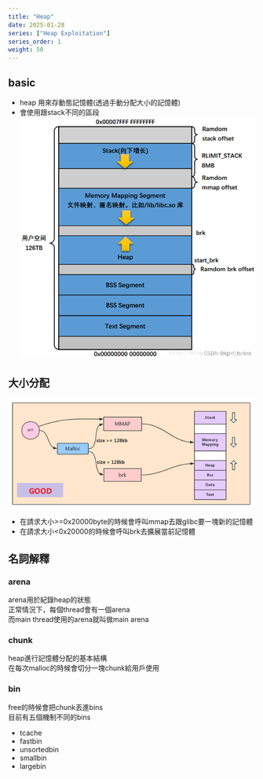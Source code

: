 ```yaml
---
title: "Heap"
date: 2025-01-28
series: ["Heap Exploitation"]
series_order: 1
weight: 50
---
```


## basic

- heap 用來存動態記憶體(透過手動分配大小的記憶體)
- 會使用跟stack不同的區段
![alt text](image-1.png)

## 大小分配

![alt text](image.png)

- 在請求大小>=0x20000byte的時候會呼叫mmap去跟glibc要一塊新的記憶體
- 在請求大小<0x20000的時候會呼叫brk去擴展當前記憶體

## 名詞解釋

### arena

arena用於紀錄heap的狀態  
正常情況下，每個thread會有一個arena  
而main thread使用的arena就叫做main arena

### chunk

heap進行記憶體分配的基本結構  
在每次malloc的時候會切分一塊chunk給用戶使用  

### bin

free的時候會把chunk丟進bins  
目前有五個機制不同的bins

- tcache
- fastbin
- unsortedbin
- smallbin
- largebin

